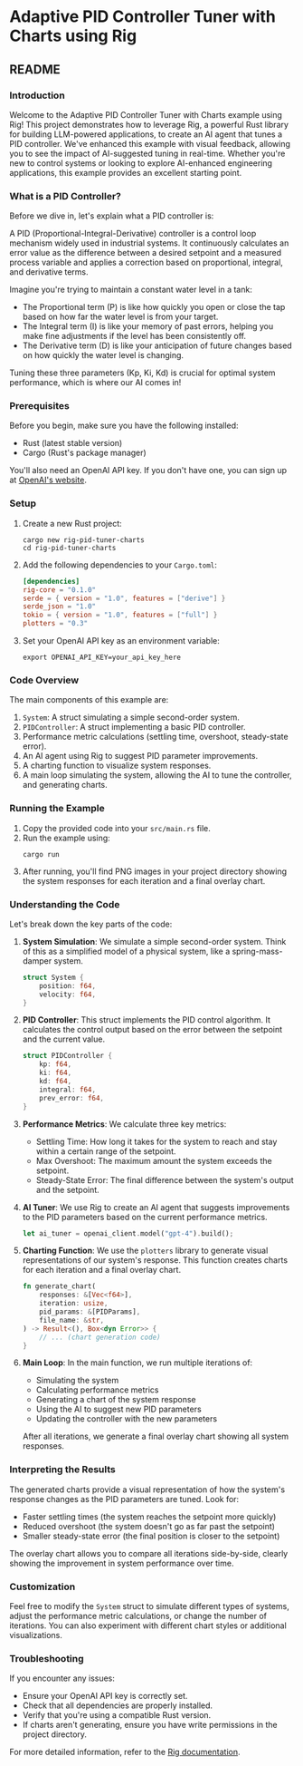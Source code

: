 # Adaptive PID Controller Tuner with Charts using Rig

## README

### Introduction

Welcome to the Adaptive PID Controller Tuner with Charts example using Rig! This project demonstrates how to leverage Rig, a powerful Rust library for building LLM-powered applications, to create an AI agent that tunes a PID controller. We've enhanced this example with visual feedback, allowing you to see the impact of AI-suggested tuning in real-time. Whether you're new to control systems or looking to explore AI-enhanced engineering applications, this example provides an excellent starting point.

### What is a PID Controller?

Before we dive in, let's explain what a PID controller is:

A PID (Proportional-Integral-Derivative) controller is a control loop mechanism widely used in industrial systems. It continuously calculates an error value as the difference between a desired setpoint and a measured process variable and applies a correction based on proportional, integral, and derivative terms.

Imagine you're trying to maintain a constant water level in a tank:
- The Proportional term (P) is like how quickly you open or close the tap based on how far the water level is from your target.
- The Integral term (I) is like your memory of past errors, helping you make fine adjustments if the level has been consistently off.
- The Derivative term (D) is like your anticipation of future changes based on how quickly the water level is changing.

Tuning these three parameters (Kp, Ki, Kd) is crucial for optimal system performance, which is where our AI comes in!

### Prerequisites

Before you begin, make sure you have the following installed:

- Rust (latest stable version)
- Cargo (Rust's package manager)

You'll also need an OpenAI API key. If you don't have one, you can sign up at [OpenAI's website](https://openai.com).

### Setup

1. Create a new Rust project:
   ```
   cargo new rig-pid-tuner-charts
   cd rig-pid-tuner-charts
   ```

2. Add the following dependencies to your `Cargo.toml`:
   ```toml
   [dependencies]
   rig-core = "0.1.0"
   serde = { version = "1.0", features = ["derive"] }
   serde_json = "1.0"
   tokio = { version = "1.0", features = ["full"] }
   plotters = "0.3"
   ```

3. Set your OpenAI API key as an environment variable:
   ```
   export OPENAI_API_KEY=your_api_key_here
   ```

### Code Overview

The main components of this example are:

1. `System`: A struct simulating a simple second-order system.
2. `PIDController`: A struct implementing a basic PID controller.
3. Performance metric calculations (settling time, overshoot, steady-state error).
4. An AI agent using Rig to suggest PID parameter improvements.
5. A charting function to visualize system responses.
6. A main loop simulating the system, allowing the AI to tune the controller, and generating charts.

### Running the Example

1. Copy the provided code into your `src/main.rs` file.
2. Run the example using:
   ```
   cargo run
   ```
3. After running, you'll find PNG images in your project directory showing the system responses for each iteration and a final overlay chart.

### Understanding the Code

Let's break down the key parts of the code:

1. **System Simulation**: 
   We simulate a simple second-order system. Think of this as a simplified model of a physical system, like a spring-mass-damper system.

   ```rust
   struct System {
       position: f64,
       velocity: f64,
   }
   ```

2. **PID Controller**:
   This struct implements the PID control algorithm. It calculates the control output based on the error between the setpoint and the current value.

   ```rust
   struct PIDController {
       kp: f64,
       ki: f64,
       kd: f64,
       integral: f64,
       prev_error: f64,
   }
   ```

3. **Performance Metrics**:
   We calculate three key metrics:
   - Settling Time: How long it takes for the system to reach and stay within a certain range of the setpoint.
   - Max Overshoot: The maximum amount the system exceeds the setpoint.
   - Steady-State Error: The final difference between the system's output and the setpoint.

4. **AI Tuner**:
   We use Rig to create an AI agent that suggests improvements to the PID parameters based on the current performance metrics.

   ```rust
   let ai_tuner = openai_client.model("gpt-4").build();
   ```

5. **Charting Function**:
   We use the `plotters` library to generate visual representations of our system's response. This function creates charts for each iteration and a final overlay chart.

   ```rust
   fn generate_chart(
       responses: &[Vec<f64>],
       iteration: usize,
       pid_params: &[PIDParams],
       file_name: &str,
   ) -> Result<(), Box<dyn Error>> {
       // ... (chart generation code)
   }
   ```

6. **Main Loop**:
   In the main function, we run multiple iterations of:
   - Simulating the system
   - Calculating performance metrics
   - Generating a chart of the system response
   - Using the AI to suggest new PID parameters
   - Updating the controller with the new parameters

   After all iterations, we generate a final overlay chart showing all system responses.

### Interpreting the Results

The generated charts provide a visual representation of how the system's response changes as the PID parameters are tuned. Look for:

- Faster settling times (the system reaches the setpoint more quickly)
- Reduced overshoot (the system doesn't go as far past the setpoint)
- Smaller steady-state error (the final position is closer to the setpoint)

The overlay chart allows you to compare all iterations side-by-side, clearly showing the improvement in system performance over time.

### Customization

Feel free to modify the `System` struct to simulate different types of systems, adjust the performance metric calculations, or change the number of iterations. You can also experiment with different chart styles or additional visualizations.

### Troubleshooting

If you encounter any issues:
- Ensure your OpenAI API key is correctly set.
- Check that all dependencies are properly installed.
- Verify that you're using a compatible Rust version.
- If charts aren't generating, ensure you have write permissions in the project directory.

For more detailed information, refer to the [Rig documentation](https://docs.rs/rig).